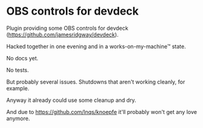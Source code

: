 # OBS controls for devdeck

Plugin providing some OBS controls for devdeck (<https://github.com/jamesridgway/devdeck>).

Hacked together in one evening and in a works-on-my-machine™ state.

No docs yet.

No tests.

But probably several issues. Shutdowns that aren't working cleanly, for example.

Anyway it already could use some cleanup and dry.

And due to https://github.com/lnqs/knoepfe it'll probably won't get any love anymore.

